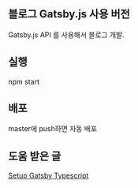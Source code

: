## 블로그 Gatsby.js 사용 버전

Gatsby.js API 를 사용해서 블로그 개발. 

## 실행

npm start

## 배포

master에 push하면 자동 배포

## 도움 받은 글

[Setup Gatsby Typescript](https://www.josephk.io/setup-typescript-gatsby/)
